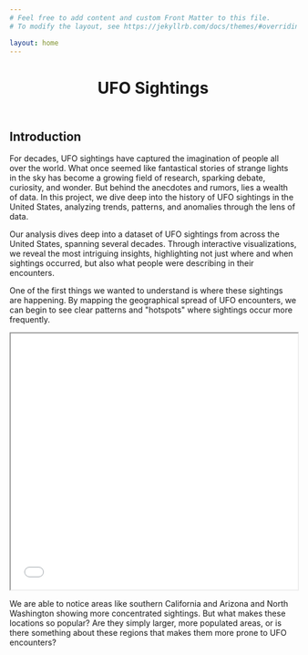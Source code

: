 ```yaml
---
# Feel free to add content and custom Front Matter to this file.
# To modify the layout, see https://jekyllrb.com/docs/themes/#overriding-theme-defaults

layout: home
---
```

<head>
    <link rel="stylesheet" href="{{ site.baseurl }}/style.css">
</head>


<header class="post-header">
    <h1 class="post-title">UFO Sightings</h1>
</header>

<h2 class ="body-header">Introduction </h2>
For decades, UFO sightings have captured the imagination of people all over the world. What once seemed like fantastical stories of strange lights in the sky has become a growing field of research, sparking debate, curiosity, and wonder. But behind the anecdotes and rumors, lies a wealth of data. In this project, we dive deep into the history of UFO sightings in the United States, analyzing trends, patterns, and anomalies through the lens of data.

Our analysis dives deep into a dataset of UFO sightings from across the United States, spanning several decades. Through interactive visualizations, we reveal the most intriguing insights, highlighting not just where and when sightings occurred, but also what people were describing in their encounters.

One of the first things we wanted to understand is where these sightings are happening. By mapping the geographical spread of UFO encounters, we can begin to see clear patterns and "hotspots" where sightings occur more frequently. 

<div>
    <iframe id="3d_map" src="{{ site.baseurl }}images\3d_ufo_sightings_map.html" width="100%" height="450px" title="3D Mapping of sightings"></iframe>
</div>

 We are able to notice areas like southern California and Arizona and North Washington showing more concentrated sightings. But what makes these locations so popular? Are they simply larger, more populated areas, or is there something about these regions that makes them more prone to UFO encounters?